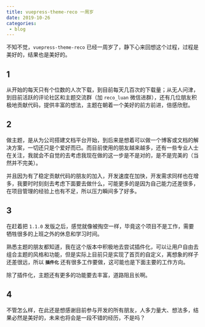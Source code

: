 ```yaml
---
title: vuepress-theme-reco 一周岁
date: 2019-10-26
categories:
 - blog
---
```


不知不觉，`vuepress-theme-reco` 已经一周岁了，静下心来回想这个过程，过程是美好的，结果也是美好的。

<!-- more -->

## 1

从开始的每天只有个位数的人次下载，到目前每天几百次的下载量；从无人问津，到目前活跃的评论社区和主题交流群（加 `reco_luan` 微信进群），还有几位朋友积极地贡献代码，提供丰富的想法，主题在朝着一个美好的前方前进，倍感欣慰。

## 2

做主题，是从为公司搭建文档平台开始，到后来是想着可以做一个博客或文档的解决方案，一切还只是个爱好而已。而目前使用的朋友越来越多，还有一些专业人士在关注，我就会不自觉的去考虑我现在做的这一步是不是对的，是不是完美的（当然并不完美）。

并且因为有了稳定贡献代码的朋友的加入，开发速度在加快，开发需求同样也在增多，我要时时刻刻去考虑下面要去做什么，可能更多的是因为自己能力还差很多，在项目管理的经验上也有不足，所以压力瞬间多了好多。

## 3

在赶着把 `1.1.0` 发版之后，感觉就像被掏空一样，毕竟这个项目不是工作，需要牺牲很多的上班之外的休息和学习时间。

熟悉主题的朋友都知道，我在这个版本中积极地去尝试插件化，可以让用户自由去组合主题的风格和功能，但是实际上目前只是实现了首页的自定义，离想象的样子还差很远，所以 **`插件化`** 还有很多工作要做，这可能也是下面主要的工作方向。

除了插件化，主题还有更多的功能要去丰富，道路阻且长啊。

## 4

不管怎么样，在此还是想感谢目前参与开发的所有朋友，人多力量大、想法多，结果必然是美好的，未来也将会是一段不错的经历，不是吗？